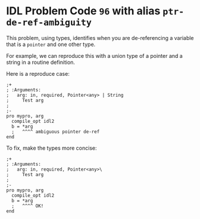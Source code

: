 # IDL Problem Code `96` with alias `ptr-de-ref-ambiguity`

<!--@include: ./severity/disable_problem.md-->

<!--@include: ./severity/execution_error.md-->

This problem, using types, identifies when you are de-referencing a variable that is a `pointer` and one other type.

For example, we can reproduce this with a union type of a pointer and a string in a routine definition.

Here is a reproduce case:

```idl
;+
; :Arguments:
;   arg: in, required, Pointer<any> | String
;     Test arg
;
;-
pro mypro, arg
  compile_opt idl2
  b = *arg
  ;   ^^^^ ambiguous pointer de-ref
end
```

To fix, make the types more concise:

```idl
;+
; :Arguments:
;   arg: in, required, Pointer<any>\
;     Test arg
;
;-
pro mypro, arg
  compile_opt idl2
  b = *arg
  ;   ^^^^ OK!
end
```
